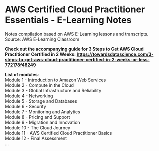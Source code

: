 # AWS Certified Cloud Practitioner Essentials - E-Learning Notes
Notes compilation based on AWS E-Learning lessons and transcripts. 
Source: AWS E-Learning Classroom

**Check out the accompanying guide for 3 Steps to Get AWS Cloud Practitioner Certified in 2 Weeks: https://towardsdatascience.com/3-steps-to-get-aws-cloud-practitioner-certified-in-2-weeks-or-less-772178f48249**

**List of modules**:  
Module 1 - Introduction to Amazon Web Services  
Module 2 - Compute in the Cloud  
Module 3 - Global Infrastructure and Reliability  
Module 4 - Networking  
Module 5 - Storage and Databases  
Module 6 - Security  
Module 7 - Monitoring and Analytics  
Module 8 - Pricing and Support  
Module 9 - Migration and Innovation  
Module 10 - The Cloud Journey  
Module 11 - AWS Certified Cloud Practitioner Basics  
Module 12 - Final Assessment  
...
